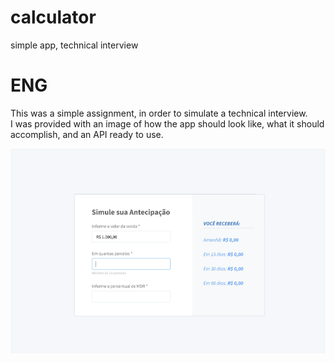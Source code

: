 # calculator
simple app, technical interview

# ENG

This was a simple assignment, in order to simulate a technical interview.</br>
I was provided with an image of how the app should look like, what it should accomplish, and an API ready to use.</br>

![plot](./advancement_calculator/projectImg.png)
